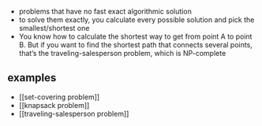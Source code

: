 - problems that have no fast exact algorithmic solution
- to solve them exactly, you calculate every possible solution and pick the smallest/shortest one
- You know how to calculate the shortest way to get from point A to point B. But if you want to find the shortest path that connects several points, that’s the traveling-salesperson problem, which is NP-complete 
## examples
- [[set-covering problem]]
- [[knapsack problem]]
- [[traveling-salesperson problem]]

